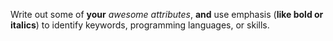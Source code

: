Write out some of **your** *awesome*  _attributes_, __and__ use emphasis (__like bold or italics__) to identify keywords, programming languages, or skills. 
